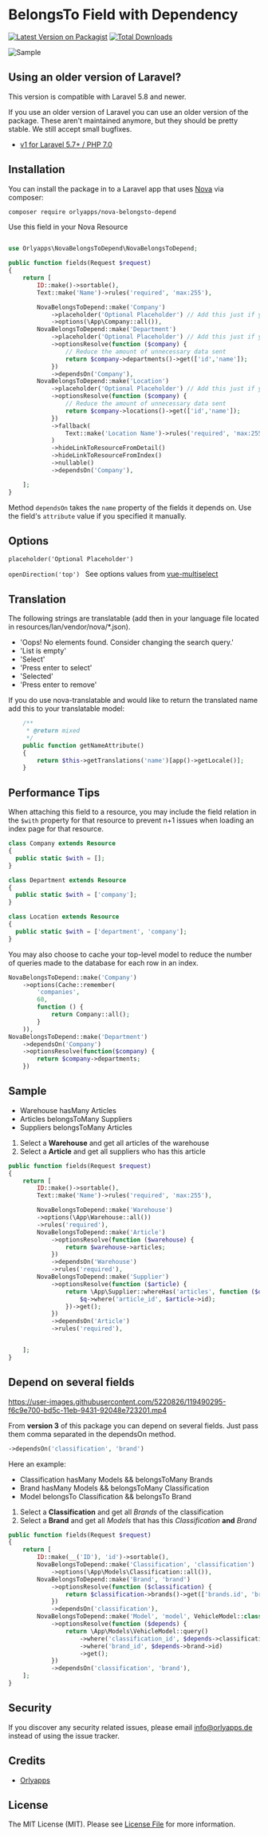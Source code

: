 # BelongsTo Field with Dependency

[![Latest Version on Packagist](https://img.shields.io/packagist/v/orlyapps/nova-belongsto-depend.svg?style=flat-square)](https://packagist.org/packages/Orlyapps/nova-belongsto-depend)
[![Total Downloads](https://img.shields.io/packagist/dt/orlyapps/nova-belongsto-depend.svg?style=flat-square)](https://packagist.org/packages/Orlyapps/nova-belongsto-depend)

![Sample](https://raw.githubusercontent.com/orlyapps/nova-belongsto-depend/master/docs/sample.gif)

## Using an older version of Laravel?

This version is compatible with Laravel 5.8 and newer.

If you use an older version of Laravel you can use an older version of the package. These aren't maintained anymore, but they should be pretty stable. We still accept small bugfixes.

-   [v1 for Laravel 5.7+ / PHP 7.0](https://github.com/orlyapps/nova-belongsto-depend/releases/tag/1.0.0)

## Installation

You can install the package in to a Laravel app that uses [Nova](https://nova.laravel.com) via composer:

```bash
composer require orlyapps/nova-belongsto-depend
```

Use this field in your Nova Resource

```php

use Orlyapps\NovaBelongsToDepend\NovaBelongsToDepend;

public function fields(Request $request)
{
    return [
        ID::make()->sortable(),
        Text::make('Name')->rules('required', 'max:255'),

        NovaBelongsToDepend::make('Company')
            ->placeholder('Optional Placeholder') // Add this just if you want to customize the placeholder
            ->options(\App\Company::all()),
        NovaBelongsToDepend::make('Department')
            ->placeholder('Optional Placeholder') // Add this just if you want to customize the placeholder
            ->optionsResolve(function ($company) {
                // Reduce the amount of unnecessary data sent
                return $company->departments()->get(['id','name']);
            })
            ->dependsOn('Company'),
        NovaBelongsToDepend::make('Location')
            ->placeholder('Optional Placeholder') // Add this just if you want to customize the placeholder
            ->optionsResolve(function ($company) {
                // Reduce the amount of unnecessary data sent
                return $company->locations()->get(['id','name']);
            })
            ->fallback(
                Text::make('Location Name')->rules('required', 'max:255'),
            )
            ->hideLinkToResourceFromDetail()
            ->hideLinkToResourceFromIndex()
            ->nullable()
            ->dependsOn('Company'),

    ];
}
```

Method `dependsOn` takes the `name` property of the fields it depends on.
Use the field's `attribute` value if you specified it manually.

## Options

```placeholder('Optional Placeholder') ```

```openDirection('top') ```
See options values from [vue-multiselect ](https://vue-multiselect.js.org/#sub-props)

## Translation

The following strings are translatable (add then in your language file located in resources/lan/vendor/nova/\*.json).

-   'Oops! No elements found. Consider changing the search query.'
-   'List is empty'
-   'Select'
-   'Press enter to select'
-   'Selected'
-   'Press enter to remove'

If you do use nova-translatable and would like to return the translated name add this to your translatable model: 
```php
    /**
     * @return mixed
     */
    public function getNameAttribute()
    {
        return $this->getTranslations('name')[app()->getLocale()];
    }
```

## Performance Tips

When attaching this field to a resource, you may include the field relation in the `$with` property for that resource to prevent n+1 issues when loading an index page for that resource.
```php
class Company extends Resource
{
  public static $with = [];
}

class Department extends Resource
{
  public static $with = ['company'];
}

class Location extends Resource
{
  public static $with = ['department', 'company'];
}
```

You may also choose to cache your top-level model to reduce the number of queries made to the database for each row in an index.
```php
NovaBelongsToDepend::make('Company')
    ->options(Cache::remember(
        'companies', 
        60, 
        function () { 
            return Company::all(); 
        }
    )),
NovaBelongsToDepend::make('Department')
    ->dependsOn('Company')
    ->optionsResolve(function($company) { 
        return $company->departments;
    })
```

## Sample

-   Warehouse hasMany Articles
-   Articles belongsToMany Suppliers
-   Suppliers belongsToMany Articles

1. Select a **Warehouse** and get all articles of the warehouse
2. Select a **Article** and get all suppliers who has this article

```php
public function fields(Request $request)
{
    return [
        ID::make()->sortable(),
        Text::make('Name')->rules('required', 'max:255'),

        NovaBelongsToDepend::make('Warehouse')
        ->options(\App\Warehouse::all())
        ->rules('required'),
        NovaBelongsToDepend::make('Article')
            ->optionsResolve(function ($warehouse) {
                return $warehouse->articles;
            })
            ->dependsOn('Warehouse')
            ->rules('required'),
        NovaBelongsToDepend::make('Supplier')
            ->optionsResolve(function ($article) {
                return \App\Supplier::whereHas('articles', function ($q) use ($article) {
                    $q->where('article_id', $article->id);
                })->get();
            })
            ->dependsOn('Article')
            ->rules('required'),


    ];
}
```

## Depend on several fields


https://user-images.githubusercontent.com/5220826/119490295-f6c9e700-bd5c-11eb-9431-92048e723201.mp4


From **version 3** of this package you can depend on several fields.
Just pass them comma separated in the dependsOn method.

```php
->dependsOn('classification', 'brand')
```

Here an example:

-   Classification hasMany Models && belongsToMany Brands
-   Brand hasMany Models && belongsToMany Classification
-   Model belongsTo Classification && belongsTo Brand

1. Select a **Classification** and get all _Brands_ of the classification
2. Select a **Brand** and get all _Models_ that has this _Classification_ **and** _Brand_

```php
public function fields(Request $request)
{
    return [
        ID::make(__('ID'), 'id')->sortable(),
        NovaBelongsToDepend::make('Classification', 'classification')
            ->options(\App\Models\Classification::all()),
        NovaBelongsToDepend::make('Brand', 'brand')
            ->optionsResolve(function ($classification) {
                return $classification->brands()->get(['brands.id', 'brands.name']);
            })
            ->dependsOn('classification'),
        NovaBelongsToDepend::make('Model', 'model', VehicleModel::class)
            ->optionsResolve(function ($depends) {
                return \App\Models\VehicleModel::query()
                    ->where('classification_id', $depends->classification->id)
                    ->where('brand_id', $depends->brand->id)
                    ->get();
            })
            ->dependsOn('classification', 'brand'),
    ];
}
```

## Security

If you discover any security related issues, please email info@orlyapps.de instead of using the issue tracker.

## Credits

-   [Orlyapps](https://github.com/orlyapps)

## License

The MIT License (MIT). Please see [License File](LICENSE.md) for more information.
